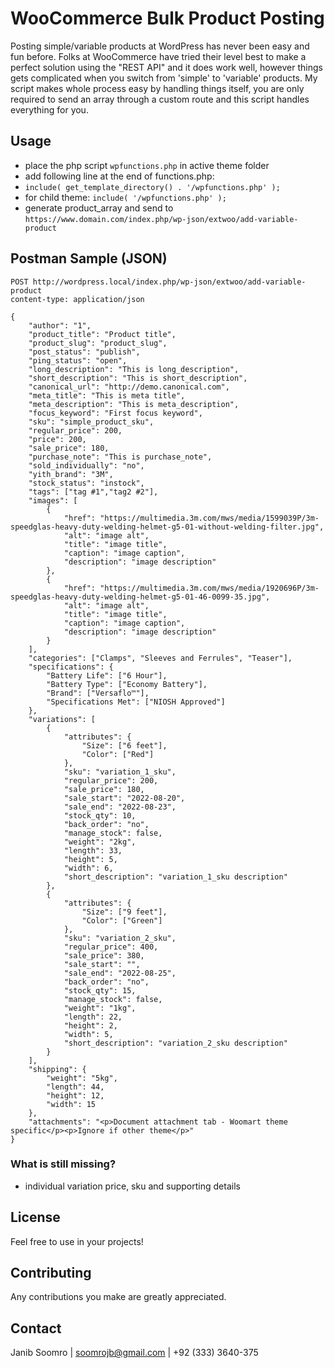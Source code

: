 # WooCommerce Bulk Product Posting

Posting simple/variable products at WordPress has never been easy and fun before. Folks at WooCommerce have tried their level best to make a perfect solution using the "REST API" and it does work well, however things gets complicated when you switch from 'simple' to 'variable' products. My script makes whole process easy by handling things itself, you are only required to send an array through a custom route and this script handles everything for you.

## Usage
+ place the php script ```wpfunctions.php``` in active theme folder
+ add following line at the end of functions.php:
+ ```include( get_template_directory() . '/wpfunctions.php' );```
+ for child theme:  ```include( '/wpfunctions.php' );```
+ generate product_array and send to ```https://www.domain.com/index.php/wp-json/extwoo/add-variable-product```

## Postman Sample (JSON)

```
POST http://wordpress.local/index.php/wp-json/extwoo/add-variable-product
content-type: application/json

{
    "author": "1",
    "product_title": "Product title",
    "product_slug": "product_slug",
    "post_status": "publish",
    "ping_status": "open",
    "long_description": "This is long_description",
    "short_description": "This is short_description",
    "canonical_url": "http://demo.canonical.com",
    "meta_title": "This is meta title",
    "meta_description": "This is meta_description",
    "focus_keyword": "First focus keyword",
    "sku": "simple_product_sku",
    "regular_price": 200,
    "price": 200,
    "sale_price": 180,
    "purchase_note": "This is purchase_note",
    "sold_individually": "no",
    "yith_brand": "3M",
    "stock_status": "instock",
    "tags": ["tag #1","tag2 #2"],
    "images": [
        {
            "href": "https://multimedia.3m.com/mws/media/1599039P/3m-speedglas-heavy-duty-welding-helmet-g5-01-without-welding-filter.jpg",
            "alt": "image alt",
            "title": "image title",
            "caption": "image caption",
            "description": "image description"
        },
        {
            "href": "https://multimedia.3m.com/mws/media/1920696P/3m-speedglas-heavy-duty-welding-helmet-g5-01-46-0099-35.jpg",
            "alt": "image alt",
            "title": "image title",
            "caption": "image caption",
            "description": "image description"
        }
    ],
    "categories": ["Clamps", "Sleeves and Ferrules", "Teaser"],
    "specifications": {
        "Battery Life": ["6 Hour"],
        "Battery Type": ["Economy Battery"],
        "Brand": ["Versaflo™"],
        "Specifications Met": ["NIOSH Approved"]
    },
    "variations": [
        {
            "attributes": {
                "Size": ["6 feet"],
                "Color": ["Red"]
            },
            "sku": "variation_1_sku",
            "regular_price": 200,
            "sale_price": 180,
            "sale_start": "2022-08-20",
            "sale_end": "2022-08-23",
            "stock_qty": 10,
            "back_order": "no",
            "manage_stock": false,
            "weight": "2kg",
            "length": 33,
            "height": 5,
            "width": 6,
            "short_description": "variation_1_sku description"
        },
        {
            "attributes": {
                "Size": ["9 feet"],
                "Color": ["Green"]
            },
            "sku": "variation_2_sku",
            "regular_price": 400,
            "sale_price": 380,
            "sale_start": "",
            "sale_end": "2022-08-25",
            "back_order": "no",
            "stock_qty": 15,
            "manage_stock": false,
            "weight": "1kg",
            "length": 22,
            "height": 2,
            "width": 5,
            "short_description": "variation_2_sku description"
        }
    ],
    "shipping": {
        "weight": "5kg",
        "length": 44,
        "height": 12,
        "width": 15
    },
    "attachments": "<p>Document attachment tab - Woomart theme specific</p><p>Ignore if other theme</p>"
}
```

### What is still missing?
+ individual variation price, sku and supporting details

## License
Feel free to use in your projects!

## Contributing
Any contributions you make are greatly appreciated.

## Contact

Janib Soomro | soomrojb@gmail.com | +92 (333) 3640-375